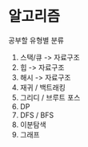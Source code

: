 # 알고리즘

공부할 유형별 분류

1. 스택/큐 -> 자료구조
2. 힙 -> 자료구조
3. 해시 -> 자료구조
4. 재귀 / 백트래킹
5. 그리디 / 브루트 포스
6. DP
7. DFS / BFS
8. 이분탐색
9. 그래프

